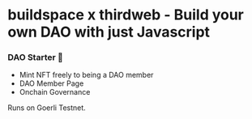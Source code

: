 # buildspace x thirdweb - Build your own DAO with just Javascript

### **DAO Starter 👋**
- Mint NFT freely to being a DAO member
- DAO Member Page
- Onchain Governance

Runs on Goerli Testnet. 

